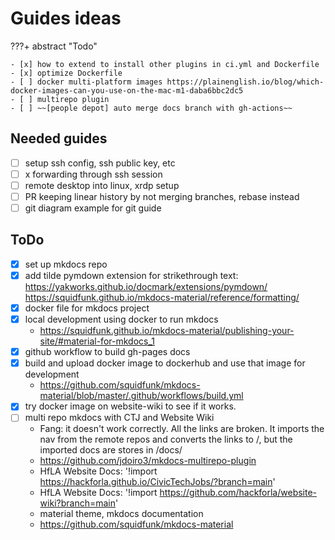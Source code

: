 # Guides ideas

???+ abstract "Todo"

    - [x] how to extend to install other plugins in ci.yml and Dockerfile
    - [x] optimize Dockerfile
    - [ ] docker multi-platform images https://plainenglish.io/blog/which-docker-images-can-you-use-on-the-mac-m1-daba6bbc2dc5
    - [ ] multirepo plugin
    - [ ] ~~[people depot] auto merge docs branch with gh-actions~~

## Needed guides
- [ ] setup ssh config, ssh public key, etc
- [ ] x forwarding through ssh session
- [ ] remote desktop into linux, xrdp setup
- [ ] PR keeping linear history by not merging branches, rebase instead
- [ ] git diagram example for git guide

## ToDo
- [x] set up mkdocs repo
- [x] add tilde pymdown extension for strikethrough text: https://yakworks.github.io/docmark/extensions/pymdown/ https://squidfunk.github.io/mkdocs-material/reference/formatting/
- [x] docker file for mkdocs project
- [x] local development using docker to run mkdocs
  - https://squidfunk.github.io/mkdocs-material/publishing-your-site/#material-for-mkdocs_1
- [x] github workflow to build gh-pages docs
- [x] build and upload docker image to dockerhub and use that image for development
  - https://github.com/squidfunk/mkdocs-material/blob/master/.github/workflows/build.yml
- [x] try docker image on website-wiki to see if it works.
- [ ] multi repo mkdocs with CTJ and Website Wiki
  - Fang: it doesn't work correctly. All the links are broken. It imports the nav from the remote repos and converts the links to <remote>/<docname>, but the imported docs are stores in <remote>/docs/<docname>
  - https://github.com/jdoiro3/mkdocs-multirepo-plugin
  - HfLA Website Docs: '!import https://hackforla.github.io/CivicTechJobs/?branch=main'
  - HfLA Website Docs: '!import https://github.com/hackforla/website-wiki?branch=main'
  - material theme, mkdocs documentation
  - https://github.com/squidfunk/mkdocs-material
